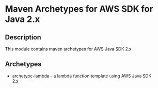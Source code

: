 # Maven Archetypes for AWS SDK for Java 2.x

## Description
This module contains maven archetypes for AWS Java SDK 2.x.

## Archetypes

- [archetype-lambda](archetype-lambda/README.md) - a lambda function template using AWS Java SDK 2.x

